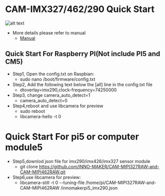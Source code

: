 # CAM-IMX327/462/290 Quick Start
![alt text](https://github.com/INNO-MAKER/CAM-MIPI327RAW-and-CAM-MIPI462RAW/blob/main/images/327-426-290.jpg)
- More details please refer to manual
  - [Manual](https://github.com/INNO-MAKER/CAM-MIPI327RAW-and-CAM-MIPI462RAW/blob/main/CAM-IMX290-327-462RAW%20User%20ManualV1.1-EN.pdf)


## Quick Start For Raspberry PI(Not include PI5 and CM5)
- Step1, Open the config.txt on Raspbian:
  - sudo nano /boot/firmware/config.txt
- Step2, Add the following text below the [all] line in the config.txt file
  - dtoverlay=imx290,clock-frequency=74250000
- Step3, change camera_auto_detect=1
  - camera_auto_detect=0
- Step4,reboot and use libcamera for preview
  - sudo reboot
  - libcamera-hello -t 0 

# Quick Start For pi5 or computer module5 

- Step5,downlod json file for imx290/imx426/imx327 sensor module
  - git clone https://github.com/INNO-MAKER/CAM-MIPI327RAW-and-CAM-MIPI462RAW.git
- Step6,use libcamera for preview:
  - libcamera-still -t 0 --tuning-file /home/pi/CAM-MIPI327RAW-and-CAM-MIPI462RAW
/innomakerpi5_imx290.json
